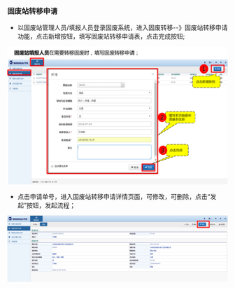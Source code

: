 ### 固废站转移申请

* 以固废站管理人员/填报人员登录固废系统，进入固废转移--》固废站转移申请功能，点击新增按钮，填写固废站转移申请表，点击完成按钮;

![固废站转移申请单填写](./images/固废站转移申请单填写.png)

* 点击申请单号，进入固废站转移申请详情页面，可修改，可删除，点击“发起”按钮，发起流程；

![固废站转移申请发起](./images/固废站转移申请发起.png)
